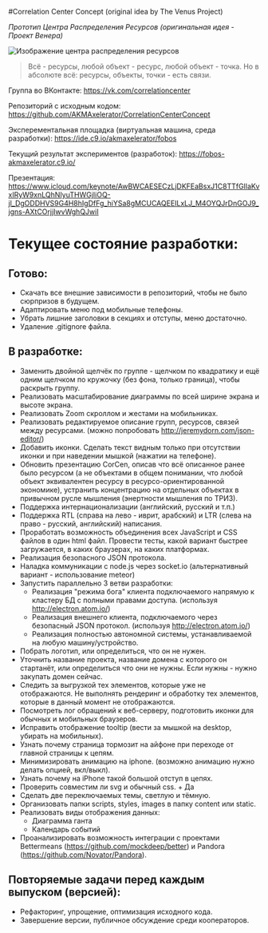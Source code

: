 #Correlation Center Concept (original idea by The Venus Project)

*Прототип Центра Распределения Ресурсов (оригинальная идея - Проект Венера)*

![Изображение центра распределения ресурсов](https://www.thevenusproject.com/images/hdslides/homepage/cities02.jpg "Correlation Center")

> Всё - ресурсы, любой объект - ресурс, любой объект - точка. Но в абсолюте всё: ресурсы, объекты, точки - есть связи.


Группа во ВКонтакте: https://vk.com/correlationcenter

Репозиторий с исходным кодом: https://github.com/AKMAxelerator/CorrelationCenterConcept

Эксперементальная площадка (виртуальная машина, среда разработки): https://ide.c9.io/akmaxelerator/fobos

Текущий результат экспериментов (разработок): https://fobos-akmaxelerator.c9.io/

Презентация: https://www.icloud.com/keynote/AwBWCAESECzLjDKFEaBsxJ1C8TTfGlIaKvxIRyW9xnLQhNIyuTHWGjIiOQ-jl_DgODDHVS9G4H8hIgDfFg_hiYSa8gMCUCAQEEILxLJ_M4OYQJrDnGOJ9_jgns-AXtCOrjjIwvWghQJwiI


# Текущее состояние разработки:

## Готово:

+ Скачать все внешние зависимости в репозиторий, чтобы не было сюрпризов в будущем.
+ Адаптировать меню под мобильные телефоны.
+ Убрать лишние заголовки в секциях и отступы, меню достаточно.
+ Удаление .gitignore файла.
    
## В разработке:
    
- Заменить двойной щелчёк по группе - щелчком по квадратику и ещё одним щелчком по кружочку (без фона, только граница), чтобы раскрыть группу.
- Реализовать масштабирование диаграммы по всей ширине экрана и высоте экрана.
- Реализовать Zoom скроллом и жестами на мобильниках.
- Реализовать редактируемое описание групп, ресурсов, связей между ресурсами. (можно попробовать http://jeremydorn.com/json-editor/)
- Добавить иконки. Сделать текст видным только при отсутствии иконки и при наведении мышкой (нажатии на телефоне).
- Обновить презентацию CorCen, описав что всё описанное ранее было ресурсом (а не объектами в общем понимании, что любой объект эквивалентен ресурсу в ресурсо-ориентированной экономике), устранить концентрацию на отдельных объектах в привычном русле мышления (энертности мышления по ТРИЗ).
- Поддержка интернационализации (английский, русский и т.п.)
- Поддержка RTL (справа на лево - иврит, арабский) и LTR (слева на право - русский, английский) написания.
- Проработать возможность объединения всех JavaScript и CSS файлов в один html файл. Провести тесты, какой вариант быстрее загружается, в каких браузерах, на каких платформах.
- Реализация безопасного JSON протокола.
- Наладка коммуникации с node.js через socket.io (альтернативный вариант - использование meteor)
- Запустить параллельно 3 ветви разработки:
  +    Реализация "режима бога" клиента подключаемого напрямую к кластеру БД с полными правами доступа. (используя http://electron.atom.io/)
  +    Реализация внешнего клиента, подключаемого через безопасный JSON протокол. (используя http://electron.atom.io/)
  +    Реализация полностью автономной системы, устанавливаемой на любую машину/устройство.
- Побрать логотип, или определиться, что он не нужен.
- Уточнить название проекта, название домена с которого он стартанёт, или определиться что они не нужны. Если нужны - нужно закупать домен сейчас.
- Следить за выгрузкой тех элементов, которые уже не отображаются. Не выполнять рендеринг и обработку тех элементов, которые в данный момент не отображаются.
- Посмотреть лог обращений к веб-серверу, подготовить иконки для обычных и мобильных браузеров.
- Исправить отображение tooltip (вести за мышкой на desktop, убирать на мобильных).
- Узнать почему страница тормозит на айфоне при переходе от главной страницы к цепям.
- Минимизировать анимацию на iphone. (возможно анимацию нужно делать опцией, вкл/выкл).
- Узнать почему на iPhone такой большой отступ в цепях.
- Проверить совместим ли svg и обычный css. + Да
- Сделать две переключаемых темы, светлую и тёмную.
- Организовать папки scripts, styles, images в папку content или static.
- Реализовать виды отображения данных:
  +    Диаграмма ганта
  +    Календарь событий
- Проанализировать возможность интеграции с проектами Bettermeans (https://github.com/mockdeep/better) и Pandora (https://github.com/Novator/Pandora).
        
## Повторяемые задачи перед каждым выпуском (версией):

- Рефакторинг, упрощение, оптимизация исходного кода.
- Завершение версии, публичное обсуждение среди кооператоров.